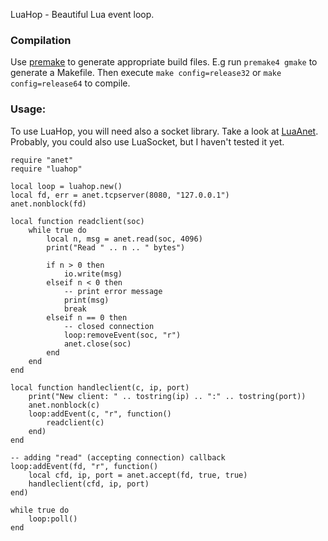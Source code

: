LuaHop - Beautiful Lua event loop.

### Compilation

Use [premake](http://industriousone.com/premake) to generate appropriate build files. E.g run `premake4 gmake` to generate a Makefile. Then execute `make config=release32` or `make config=release64` to compile.

### Usage:

To use LuaHop, you will need also a socket library. Take a look at [LuaAnet](http://github.com/mako52/LuaAnet). Probably, you could also use LuaSocket, but I haven't tested it yet.

	require "anet"
	require "luahop"
	
	local loop = luahop.new()
	local fd, err = anet.tcpserver(8080, "127.0.0.1")
	anet.nonblock(fd)
	
	local function readclient(soc)
		while true do
			local n, msg = anet.read(soc, 4096)
			print("Read " .. n .. " bytes")
			
			if n > 0 then
				io.write(msg)
			elseif n < 0 then
				-- print error message
				print(msg)
				break
			elseif n == 0 then
				-- closed connection
				loop:removeEvent(soc, "r")
				anet.close(soc)
			end
		end
	end
	
	local function handleclient(c, ip, port)
		print("New client: " .. tostring(ip) .. ":" .. tostring(port))
		anet.nonblock(c)
		loop:addEvent(c, "r", function()
			readclient(c)
		end)
	end
	
	-- adding "read" (accepting connection) callback
	loop:addEvent(fd, "r", function()
		local cfd, ip, port = anet.accept(fd, true, true)
		handleclient(cfd, ip, port)
	end)
	
	while true do
		loop:poll()
	end

